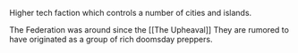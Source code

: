 Higher tech faction which controls a number of cities and islands.

The Federation was around since the [[The Upheaval]]
They are rumored to have originated as a group of rich doomsday preppers.